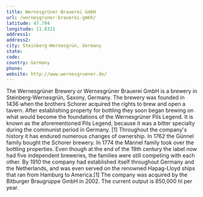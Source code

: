 ```yaml
---
title: Wernesgrüner Brauerei GmbH
url: /wernesgruner-brauerei-gmbh/
latitude: 47.794
longitude: 11.8311
address1: 
address2: 
city: Steinberg-Wernesgrün, Germany
state: 
code: 
country: Germany
phone: 
website: http://www.wernesgruener.de/
---
```

The Wernesgrüner Brewery or Wernesgrüner Brauerei GmbH is a brewery in Steinberg-Wernesgrün, Saxony, Germany. The brewery was founded in 1436 when the brothers Schorer acquired the rights to brew and open a tavern. After establishing property for bottling they soon began brewing on what would become the foundations of the Wernesgrüner Pils Legend. It is known as the aforementioned Pils Legend, because it was a bitter specialty during the communist period in Germany. [1] Throughout the company's history it has endured numerous changes of ownership. In 1762 the Günnel family bought the Schorer brewery. In 1774 the Männel family took over the bottling properties. Even though at the end of the 19th century the label now had five independent breweries, the families were still competing with each other. By 1910 the company had established itself throughout Germany and the Netherlands, and was even served on the renowned Hapag-Lloyd ships that ran from Hamburg to America.[1] The company was acquired by the Bitburger Braugruppe GmbH in 2002. The current output is 850,000 hl per year.
